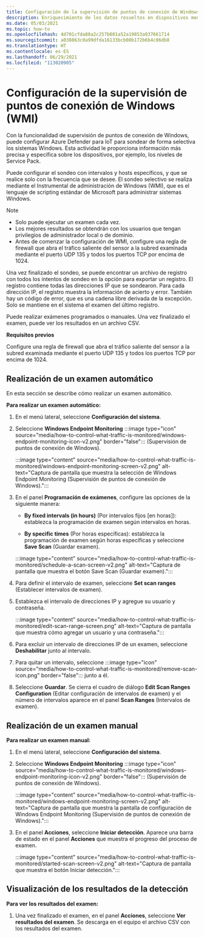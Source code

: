 ```yaml
---
title: Configuración de la supervisión de puntos de conexión de Windows
description: Enriquecimiento de los datos resueltos en dispositivos mediante el trabajo con la supervisión de puntos de conexión de Windows (WMI).
ms.date: 05/03/2021
ms.topic: how-to
ms.openlocfilehash: 4d701cfda88a2c257b001a52a19853a937661714
ms.sourcegitcommit: a038863c0a99dfda16133bcb08b172b6b4c86db8
ms.translationtype: HT
ms.contentlocale: es-ES
ms.lasthandoff: 06/29/2021
ms.locfileid: "113020905"
---
```

# <a name="configure-windows-endpoint-monitoring-wmi"></a>Configuración de la supervisión de puntos de conexión de Windows (WMI)

Con la funcionalidad de supervisión de puntos de conexión de Windows, puede configurar Azure Defender para IoT para sondear de forma selectiva los sistemas Windows. Esta actividad le proporciona información más precisa y específica sobre los dispositivos, por ejemplo, los niveles de Service Pack.

Puede configurar el sondeo con intervalos y hosts específicos, y que se realice solo con la frecuencia que se desee. El sondeo selectivo se realiza mediante el Instrumental de administración de Windows (WMI), que es el lenguaje de scripting estándar de Microsoft para administrar sistemas Windows.

> [!NOTE]
> - Solo puede ejecutar un examen cada vez.
> - Los mejores resultados se obtendrán con los usuarios que tengan privilegios de administrador local o de dominio.
> - Antes de comenzar la configuración de WMI, configure una regla de firewall que abra el tráfico saliente del sensor a la subred examinada mediante el puerto UDP 135 y todos los puertos TCP por encima de 1024.

Una vez finalizado el sondeo, se puede encontrar un archivo de registro con todos los intentos de sondeo en la opción para exportar un registro. El registro contiene todas las direcciones IP que se sondearon. Para cada dirección IP, el registro muestra la información de acierto y error. También hay un código de error, que es una cadena libre derivada de la excepción. Solo se mantiene en el sistema el examen del último registro.

Puede realizar exámenes programados o manuales. Una vez finalizado el examen, puede ver los resultados en un archivo CSV.

**Requisitos previos**

Configure una regla de firewall que abra el tráfico saliente del sensor a la subred examinada mediante el puerto UDP 135 y todos los puertos TCP por encima de 1024.

## <a name="perform-an-automatic-scan"></a>Realización de un examen automático

En esta sección se describe cómo realizar un examen automático.

**Para realizar un examen automático:**

1. En el menú lateral, seleccione **Configuración del sistema**.

2. Seleccione **Windows Endpoint Monitoring** :::image type="icon" source="media/how-to-control-what-traffic-is-monitored/windows-endpoint-monitoring-icon-v2.png" border="false"::: (Supervisión de puntos de conexión de Windows).

    :::image type="content" source="media/how-to-control-what-traffic-is-monitored/windows-endpoint-monitoring-screen-v2.png" alt-text="Captura de pantalla que muestra la selección de Windows Endpoint Monitoring (Supervisión de puntos de conexión de Windows).":::

3. En el panel **Programación de exámenes**, configure las opciones de la siguiente manera:

      - **By fixed intervals (in hours)** (Por intervalos fijos [en horas]): establezca la programación de examen según intervalos en horas.

      - **By specific times** (Por horas específicas): establezca la programación de examen según horas específicas y seleccione **Save Scan** (Guardar examen).

    :::image type="content" source="media/how-to-control-what-traffic-is-monitored/schedule-a-scan-screen-v2.png" alt-text="Captura de pantalla que muestra el botón Save Scan (Guardar examen).":::

4. Para definir el intervalo de examen, seleccione **Set scan ranges** (Establecer intervalos de examen).

5. Establezca el intervalo de direcciones IP y agregue su usuario y contraseña.

    :::image type="content" source="media/how-to-control-what-traffic-is-monitored/edit-scan-range-screen.png" alt-text="Captura de pantalla que muestra cómo agregar un usuario y una contraseña.":::

6. Para excluir un intervalo de direcciones IP de un examen, seleccione **Deshabilitar** junto al intervalo.

7. Para quitar un intervalo, seleccione :::image type="icon" source="media/how-to-control-what-traffic-is-monitored/remove-scan-icon.png" border="false"::: junto a él.

8. Seleccione **Guardar**. Se cierra el cuadro de diálogo **Edit Scan Ranges Configuration** (Editar configuración de intervalos de examen) y el número de intervalos aparece en el panel **Scan Ranges** (Intervalos de examen).

## <a name="perform-a-manual-scan"></a>Realización de un examen manual

**Para realizar un examen manual:**

1. En el menú lateral, seleccione **Configuración del sistema**.

2. Seleccione **Windows Endpoint Monitoring** :::image type="icon" source="media/how-to-control-what-traffic-is-monitored/windows-endpoint-monitoring-icon-v2.png" border="false"::: (Supervisión de puntos de conexión de Windows).

    :::image type="content" source="media/how-to-control-what-traffic-is-monitored/windows-endpoint-monitoring-screen-v2.png" alt-text="Captura de pantalla que muestra la pantalla de configuración de Windows Endpoint Monitoring (Supervisión de puntos de conexión de Windows).":::

3. En el panel **Acciones**, seleccione **Iniciar detección**. Aparece una barra de estado en el panel **Acciones** que muestra el progreso del proceso de examen.

    :::image type="content" source="media/how-to-control-what-traffic-is-monitored/started-scan-screen-v2.png" alt-text="Captura de pantalla que muestra el botón Iniciar detección.":::

## <a name="view-scan-results"></a>Visualización de los resultados de la detección

**Para ver los resultados del examen:**

1. Una vez finalizado el examen, en el panel **Acciones**, seleccione **Ver resultados del examen**. Se descarga en el equipo el archivo CSV con los resultados del examen.